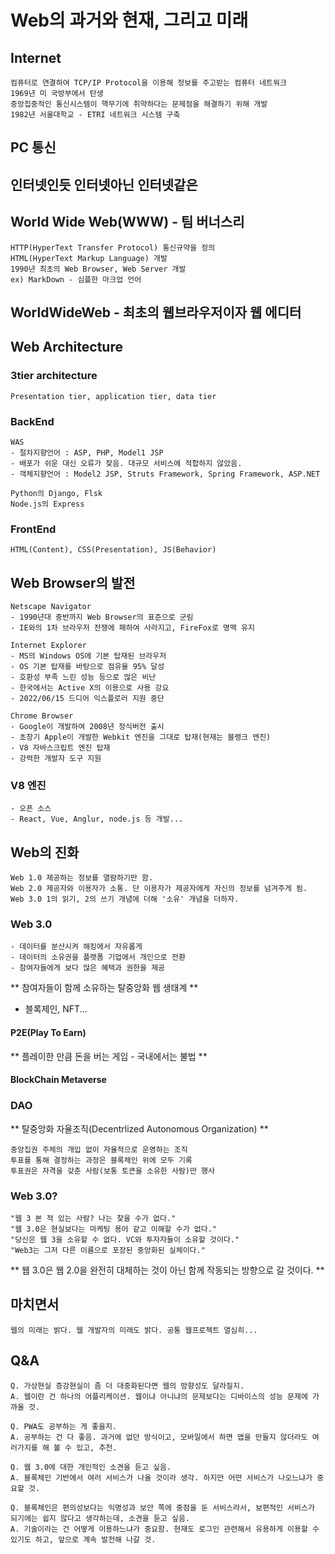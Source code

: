 # Web의 과거와 현재, 그리고 미래

## Internet
```
컴퓨터로 연결하여 TCP/IP Protocol을 이용해 정보를 주고받는 컴퓨터 네트워크
1969년 미 국방부에서 탄생
중앙집중적인 통신시스템이 핵무기에 취약하다는 문제점을 해결하기 위해 개발
1982년 서울대학교 - ETRI 네트워크 시스템 구축
```

## PC 통신

## 인터넷인듯 인터넷아닌 인터넷같은

## World Wide Web(WWW) - 팀 버너스리
```
HTTP(HyperText Transfer Protocol) 통신규약을 정의
HTML(HyperText Markup Language) 개발
1990년 최초의 Web Browser, Web Server 개발
ex) MarkDown - 심플한 마크업 언어
```

## WorldWideWeb - 최초의 웹브라우저이자 웹 에디터

## Web Architecture
### 3tier architecture
```
Presentation tier, application tier, data tier
```
### BackEnd
```
WAS
- 절차지향언어 : ASP, PHP, Model1 JSP
- 배포가 쉬운 대신 오류가 잦음. 대규모 서비스에 적합하지 않았음.
- 객체지향언어 : Model2 JSP, Struts Framework, Spring Framework, ASP.NET

Python의 Django, Flsk
Node.js의 Express
```
### FrontEnd
```
HTML(Content), CSS(Presentation), JS(Behavior)
```

## Web Browser의 발전
```
Netscape Navigator
- 1990년대 중반까지 Web Browser의 표준으로 군림
- IE와의 1차 브라우저 전쟁에 패하여 사라지고, FireFox로 명맥 유지
```
```
Internet Explorer
- MS의 Windows OS에 기본 탑재된 브라우저
- OS 기본 탑재를 바탕으로 점유율 95% 달성
- 호환성 부족 느린 성능 등으로 많은 비난
- 한국에서는 Active X의 이용으로 사용 강요
- 2022/06/15 드디어 익스플로러 지원 중단
```
```
Chrome Browser
- Google이 개발하여 2008년 정식버전 출시
- 초창기 Apple이 개발한 Webkit 엔진을 그대로 탑재(현재는 블랭크 엔진)
- V8 자바스크립트 엔진 탑재
- 강력한 개발자 도구 지원
```

### V8 엔진
```
- 오픈 소스
- React, Vue, Anglur, node.js 등 개발...
```

## Web의 진화
```
Web 1.0 제공하는 정보를 열람하기만 함.
Web 2.0 제공자와 이용자가 소통. 단 이용자가 제공자에게 자신의 정보를 넘겨주게 됨.
Web 3.0 1의 읽기, 2의 쓰기 개념에 더해 '소유' 개념을 더하자.
```

### Web 3.0
```
- 데이터를 분산시켜 해킹에서 자유롭게
- 데이터의 소유권을 플랫폼 기업에서 개인으로 전환
- 참여자들에게 보다 많은 혜택과 권한을 제공
```
** 참여자들이 함께 소유하는 탈중앙화 웹 생태계 **
- 블록제인, NFT...

#### P2E(Play To Earn)
** 플레이한 만큼 돈을 버는 게임 - 국내에서는 불법 **

#### BlockChain Metaverse

### DAO
** 탈중앙화 자율조직(Decentrlized Autonomous Organization) **
```
중앙집권 주체의 개입 없이 자율적으로 운영하는 조직
투표를 통해 결정하는 과정은 블록체인 위에 모두 기록
투표권은 자격을 갖춘 사람(보통 토큰을 소유한 사람)만 행사
```

### Web 3.0?
```
"웹 3 본 적 있는 사람? 나는 찾을 수가 없다."
"웹 3.0은 현실보다는 마케팅 용어 같고 이해할 수가 없다."
"당신은 웹 3을 소유할 수 없다. VC와 투자자들이 소유할 것이다."
"Web3는 그저 다른 이름으로 포장된 중앙화된 실체이다."
```
** 웹 3.0은 웹 2.0을 완전히 대체하는 것이 아닌 함께 작동되는 방향으로 갈 것이다. **

## 마치면서
```
웹의 미래는 밝다. 웹 개발자의 미래도 밝다. 공통 웹프로젝트 열심히...
```

## Q&A
```
Q. 가상현실 증강현실이 좀 더 대중화된다면 웹의 방향성도 달라질지.
A. 웹이란 건 하나의 어플리케이션. 웹이냐 아니냐의 문제보다는 디바이스의 성능 문제에 가까울 것.
```
```
Q. PWA도 공부하는 게 좋을지.
A. 공부하는 건 다 좋음. 과거에 없던 방식이고, 모바일에서 하면 앱을 만들지 않더라도 여러가지를 해 볼 수 있고, 추천.
```
```
Q. 웹 3.0에 대한 개인적인 소견을 듣고 싶음.
A. 블록체인 기반에서 여러 서비스가 나올 것이라 생각. 하지만 어떤 서비스가 나오느냐가 중요할 것.
```
```
Q. 블록체인은 편의성보다는 익명성과 보안 쪽에 중점을 둔 서비스라서, 보편적인 서비스가 되기에는 쉽지 않다고 생각하는데, 소견을 듣고 싶음.
A. 기술이라는 건 어떻게 이용하느냐가 중요함. 현재도 로그인 관련해서 유용하게 이용할 수 있기도 하고, 앞으로 계속 발전해 나갈 것.
```

